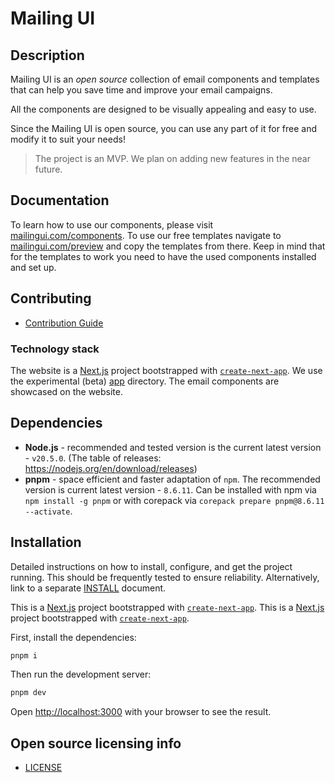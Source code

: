 # Mailing UI

## Description

Mailing UI is an _open source_ collection of email components and templates that can help you save time and improve your email campaigns.

All the components are designed to be visually appealing and easy to use.

Since the Mailing UI is open source, you can use any part of it for free and modify it to suit your needs!

> The project is an MVP. We plan on adding new features in the near future.

## Documentation

To learn how to use our components, please visit [mailingui.com/components](https://mailingui.com/components).
To use our free templates navigate to [mailingui.com/preview](https://mailingui.com/preview) and copy the templates
from there. Keep in mind that for the templates to work you need to have the used components installed and set up.

## Contributing

- [Contribution Guide](contributing.md)

### Technology stack

The website is a [Next.js](https://nextjs.org/) project bootstrapped with [`create-next-app`](https://github.com/vercel/next.js/tree/canary/packages/create-next-app). We use the experimental (beta) [app](https://beta.nextjs.org/docs/routing/defining-routes) directory. The email components are showcased on the website.

## Dependencies

- **Node.js** - recommended and tested version is the current latest version -  `v20.5.0`. (The table of releases: https://nodejs.org/en/download/releases)
- **pnpm** - space efficient and faster adaptation of `npm`. The recommended version is current latest version - `8.6.11`. Can be installed with npm via `npm install -g pnpm` or with corepack via `corepack prepare pnpm@8.6.11 --activate`.

## Installation

Detailed instructions on how to install, configure, and get the project running.
This should be frequently tested to ensure reliability. Alternatively, link to
a separate [INSTALL](INSTALL.md) document.

This is a [Next.js](https://nextjs.org/) project bootstrapped with [`create-next-app`](https://github.com/vercel/next.js/tree/canary/packages/create-next-app).
This is a [Next.js](https://nextjs.org/) project bootstrapped with [`create-next-app`](https://github.com/vercel/next.js/tree/canary/packages/create-next-app).

First, install the dependencies:

```bash
pnpm i
```

Then run the development server:

```bash
pnpm dev
```

Open [http://localhost:3000](http://localhost:3000) with your browser to see the result.

## Open source licensing info

- [LICENSE](LICENSE.md)
